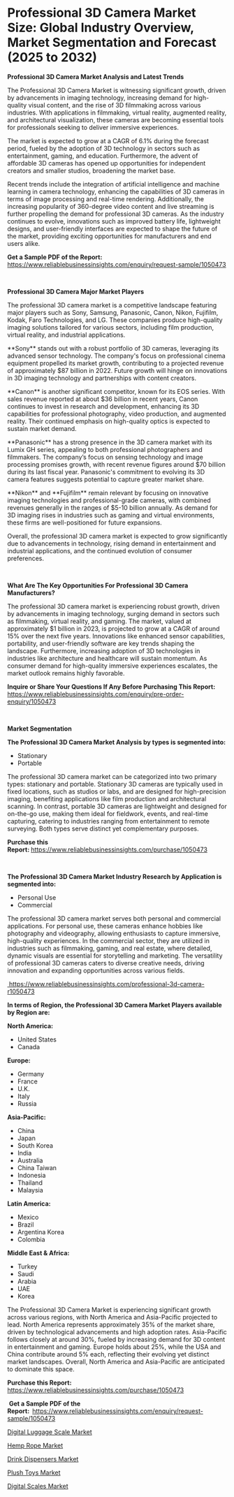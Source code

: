 <p><h1>Professional 3D Camera Market Size: Global Industry Overview, Market Segmentation and Forecast (2025 to 2032)</h1></p><p><strong>Professional 3D Camera Market Analysis and Latest Trends</strong></p>
<p><p>The Professional 3D Camera Market is witnessing significant growth, driven by advancements in imaging technology, increasing demand for high-quality visual content, and the rise of 3D filmmaking across various industries. With applications in filmmaking, virtual reality, augmented reality, and architectural visualization, these cameras are becoming essential tools for professionals seeking to deliver immersive experiences.</p><p>The market is expected to grow at a CAGR of 6.1% during the forecast period, fueled by the adoption of 3D technology in sectors such as entertainment, gaming, and education. Furthermore, the advent of affordable 3D cameras has opened up opportunities for independent creators and smaller studios, broadening the market base. </p><p>Recent trends include the integration of artificial intelligence and machine learning in camera technology, enhancing the capabilities of 3D cameras in terms of image processing and real-time rendering. Additionally, the increasing popularity of 360-degree video content and live streaming is further propelling the demand for professional 3D cameras. As the industry continues to evolve, innovations such as improved battery life, lightweight designs, and user-friendly interfaces are expected to shape the future of the market, providing exciting opportunities for manufacturers and end users alike.</p></p>
<p><strong>Get a Sample PDF of the Report:&nbsp;</strong> <a href="https://www.reliablebusinessinsights.com/enquiry/request-sample/1050473?utm_campaign=84&utm_medium=2&utm_source=Github&utm_content=ia&utm_term=08022025&utm_id=professional-3d-camera">https://www.reliablebusinessinsights.com/enquiry/request-sample/1050473</a></p>
<p>&nbsp;</p>
<p><strong>Professional 3D Camera Major Market Players</strong></p>
<p><p>The professional 3D camera market is a competitive landscape featuring major players such as Sony, Samsung, Panasonic, Canon, Nikon, Fujifilm, Kodak, Faro Technologies, and LG. These companies produce high-quality imaging solutions tailored for various sectors, including film production, virtual reality, and industrial applications.</p><p>**Sony** stands out with a robust portfolio of 3D cameras, leveraging its advanced sensor technology. The company's focus on professional cinema equipment propelled its market growth, contributing to a projected revenue of approximately $87 billion in 2022. Future growth will hinge on innovations in 3D imaging technology and partnerships with content creators.</p><p>**Canon** is another significant competitor, known for its EOS series. With sales revenue reported at about $36 billion in recent years, Canon continues to invest in research and development, enhancing its 3D capabilities for professional photography, video production, and augmented reality. Their continued emphasis on high-quality optics is expected to sustain market demand.</p><p>**Panasonic** has a strong presence in the 3D camera market with its Lumix GH series, appealing to both professional photographers and filmmakers. The company’s focus on sensing technology and image processing promises growth, with recent revenue figures around $70 billion during its last fiscal year. Panasonic's commitment to evolving its 3D camera features suggests potential to capture greater market share.</p><p>**Nikon** and **Fujifilm** remain relevant by focusing on innovative imaging technologies and professional-grade cameras, with combined revenues generally in the ranges of $5-10 billion annually. As demand for 3D imaging rises in industries such as gaming and virtual environments, these firms are well-positioned for future expansions.</p><p>Overall, the professional 3D camera market is expected to grow significantly due to advancements in technology, rising demand in entertainment and industrial applications, and the continued evolution of consumer preferences.</p></p>
<p>&nbsp;</p>
<p><strong>What Are The Key Opportunities For Professional 3D Camera Manufacturers?</strong></p>
<p><p>The professional 3D camera market is experiencing robust growth, driven by advancements in imaging technology, surging demand in sectors such as filmmaking, virtual reality, and gaming. The market, valued at approximately $1 billion in 2023, is projected to grow at a CAGR of around 15% over the next five years. Innovations like enhanced sensor capabilities, portability, and user-friendly software are key trends shaping the landscape. Furthermore, increasing adoption of 3D technologies in industries like architecture and healthcare will sustain momentum. As consumer demand for high-quality immersive experiences escalates, the market outlook remains highly favorable.</p></p>
<p><strong>Inquire or Share Your Questions If Any Before Purchasing This Report:</strong> <a href="https://www.reliablebusinessinsights.com/enquiry/pre-order-enquiry/1050473?utm_campaign=84&utm_medium=2&utm_source=Github&utm_content=ia&utm_term=08022025&utm_id=professional-3d-camera">https://www.reliablebusinessinsights.com/enquiry/pre-order-enquiry/1050473</a></p>
<p>&nbsp;</p>
<p><strong>Market Segmentation</strong></p>
<p><strong>The Professional 3D Camera Market Analysis by types is segmented into:</strong></p>
<p><ul><li>Stationary</li><li>Portable</li></ul></p>
<p><p>The professional 3D camera market can be categorized into two primary types: stationary and portable. Stationary 3D cameras are typically used in fixed locations, such as studios or labs, and are designed for high-precision imaging, benefiting applications like film production and architectural scanning. In contrast, portable 3D cameras are lightweight and designed for on-the-go use, making them ideal for fieldwork, events, and real-time capturing, catering to industries ranging from entertainment to remote surveying. Both types serve distinct yet complementary purposes.</p></p>
<p><strong>Purchase this Report:&nbsp;</strong><a href="https://www.reliablebusinessinsights.com/purchase/1050473?utm_campaign=84&utm_medium=2&utm_source=Github&utm_content=ia&utm_term=08022025&utm_id=professional-3d-camera">https://www.reliablebusinessinsights.com/purchase/1050473</a></p>
<p>&nbsp;</p>
<p><strong>The Professional 3D Camera Market Industry Research by Application is segmented into:</strong></p>
<p><ul><li>Personal Use</li><li>Commercial</li></ul></p>
<p><p>The professional 3D camera market serves both personal and commercial applications. For personal use, these cameras enhance hobbies like photography and videography, allowing enthusiasts to capture immersive, high-quality experiences. In the commercial sector, they are utilized in industries such as filmmaking, gaming, and real estate, where detailed, dynamic visuals are essential for storytelling and marketing. The versatility of professional 3D cameras caters to diverse creative needs, driving innovation and expanding opportunities across various fields.</p></p>
<p><a href="https://www.reliablebusinessinsights.com/professional-3d-camera-r1050473?utm_campaign=84&utm_medium=2&utm_source=Github&utm_content=ia&utm_term=08022025&utm_id=professional-3d-camera">&nbsp;https://www.reliablebusinessinsights.com/professional-3d-camera-r1050473</a></p>
<p><strong>In terms of Region, the Professional 3D Camera Market Players available by Region are:</strong></p>
<p>
    <p> <strong> North America: </strong>
        <ul>
            <li>United States</li>
            <li>Canada</li>
        </ul>
        </p> 
    <p> <strong> Europe: </strong>
        <ul>
            <li>Germany</li>
            <li>France</li>
            <li>U.K.</li>
            <li>Italy</li>
            <li>Russia</li>
        </ul>
        </p> 
    <p> <strong> Asia-Pacific: </strong>
        <ul>
            <li>China</li>
            <li>Japan</li>
            <li>South Korea</li>
            <li>India</li>
            <li>Australia</li>
            <li>China Taiwan</li>
            <li>Indonesia</li>
            <li>Thailand</li>
            <li>Malaysia</li>
        </ul>
        </p> 
    <p> <strong> Latin America: </strong>
        <ul>
            <li>Mexico</li>
            <li>Brazil</li>
            <li>Argentina Korea</li>
            <li>Colombia</li>
        </ul>
        </p> 
    <p> <strong> Middle East & Africa: </strong>
        <ul>
            <li>Turkey</li>
            <li>Saudi</li>
            <li>Arabia</li>
            <li>UAE</li>
            <li>Korea</li>
        </ul>
    </p>
    </p>
<p><p>The Professional 3D Camera Market is experiencing significant growth across various regions, with North America and Asia-Pacific projected to lead. North America represents approximately 35% of the market share, driven by technological advancements and high adoption rates. Asia-Pacific follows closely at around 30%, fueled by increasing demand for 3D content in entertainment and gaming. Europe holds about 25%, while the USA and China contribute around 5% each, reflecting their evolving yet distinct market landscapes. Overall, North America and Asia-Pacific are anticipated to dominate this space.</p></p>
<p><strong>Purchase this Report: </strong><a href="https://www.reliablebusinessinsights.com/purchase/1050473?utm_campaign=84&utm_medium=2&utm_source=Github&utm_content=ia&utm_term=08022025&utm_id=professional-3d-camera">https://www.reliablebusinessinsights.com/purchase/1050473</a></p>
<p>&nbsp;<strong>Get a Sample PDF of the Report:&nbsp;&nbsp;</strong><a href="https://www.reliablebusinessinsights.com/enquiry/request-sample/1050473?utm_campaign=84&utm_medium=2&utm_source=Github&utm_content=ia&utm_term=08022025&utm_id=professional-3d-camera">https://www.reliablebusinessinsights.com/enquiry/request-sample/1050473</a></p>
<p><strong></strong></p>
<p><p><a href="https://github.com/fatumobinnu/Market-Research-Report-List-1/blob/main/digital-luggage-scale-market.md?utm_campaign=84&utm_medium=2&utm_source=Github&utm_content=ia&utm_term=08022025&utm_id=professional-3d-camera">Digital Luggage Scale Market</a></p><p><a href="https://github.com/pidlisseas/Market-Research-Report-List-1/blob/main/hemp-rope-market.md?utm_campaign=84&utm_medium=2&utm_source=Github&utm_content=ia&utm_term=08022025&utm_id=professional-3d-camera">Hemp Rope Market</a></p><p><a href="https://github.com/gyenesephacy/Market-Research-Report-List-1/blob/main/drink-dispensers-market.md?utm_campaign=84&utm_medium=2&utm_source=Github&utm_content=ia&utm_term=08022025&utm_id=professional-3d-camera">Drink Dispensers Market</a></p><p><a href="https://github.com/kaddahblejc/Market-Research-Report-List-1/blob/main/plush-toys-market.md?utm_campaign=84&utm_medium=2&utm_source=Github&utm_content=ia&utm_term=08022025&utm_id=professional-3d-camera">Plush Toys Market</a></p><p><a href="https://github.com/tsininazzy/Market-Research-Report-List-1/blob/main/digital-scales-market.md?utm_campaign=84&utm_medium=2&utm_source=Github&utm_content=ia&utm_term=08022025&utm_id=professional-3d-camera">Digital Scales Market</a></p></p>